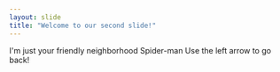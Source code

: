 ```yaml
---
layout: slide
title: "Welcome to our second slide!"
---
```

I'm just your friendly neighborhood Spider-man
Use the left arrow to go back!
